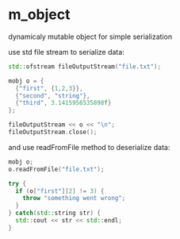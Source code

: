 # m_object
dynamicaly mutable object for simple serialization

use std file stream to serialize data:

```cpp
std::ofstream fileOutputStream("file.txt");

mobj o = {
  {"first", {1,2,3}},
  {"second", "string"},
  {"third", 3.1415956535898f}
};

fileOutputStream << o << "\n";
fileOutputStream.close();
```

and use readFromFile method to deserialize data:

```cpp
mobj o;
o.readFromFile("file.txt");

try {
  if (o["first"][2] != 3) {
    throw "something went wrong";
  }
} catch(std::string str) {
  std::cout << str << std::endl;
}
```
